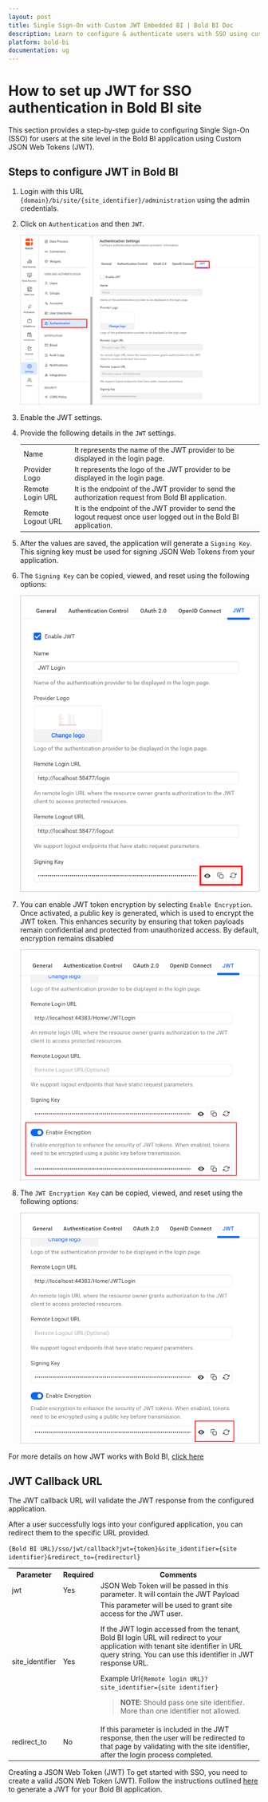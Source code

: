 ```yaml
---
layout: post
title: Single Sign-On with Custom JWT Embedded BI | Bold BI Doc
description: Learn to configure & authenticate users with SSO using custom JSON Web Tokens at the site level in Bold BI Embedded with step-by-step settings & implementation.
platform: bold-bi
documentation: ug
---
```


# How to set up JWT for SSO authentication in Bold BI site

This section provides a step-by-step guide to configuring Single Sign-On (SSO) for users at the site level in the Bold BI application using Custom JSON Web Tokens (JWT).

## Steps to configure JWT in Bold BI

1. Login with this URL `{domain}/bi/site/{site_identifier}/administration` using the admin credentials.

2. Click on `Authentication` and then `JWT`.

    ![JWT Configuration](/static/assets/site-administration/images/jwt_authentication_tab.png)

3. Enable the JWT settings.

4. Provide the following details in the `JWT` settings.

    <table>

    <tr>
    <td>Name</td>
    <td>It represents the name of the JWT provider to be displayed in the login page.</td>
    </tr>

    <tr>
    <td>Provider Logo</td>
    <td>It represents the logo of the JWT provider to be displayed in the login page.</td>
    </tr>

    <tr>
    <td>Remote Login URL</td>
    <td>It is the endpoint of the JWT provider to send the authorization request from Bold BI application.</td>
    </tr>

    <tr>
    <td>Remote Logout URL</td>
    <td>It is the endpoint of the JWT provider to send the logout request once user logged out in the Bold BI application.</td>
    </tr>

    </table>

5. After the values are saved, the application will generate a `Signing Key`. This signing key must be used for signing JSON Web Tokens from your application.

6. The `Signing Key` can be copied, viewed, and reset using the following options:

    ![Copy](/static/assets/site-administration/images/copy_edit_regenerate_token.png)

    
7. You can enable JWT token encryption by selecting `Enable Encryption`. Once activated, a public key is generated, which is used to encrypt the JWT token. This enhances security by ensuring that token payloads remain confidential and protected from unauthorized access. By default, encryption remains disabled

    ![Enable Encryption](/static/assets/site-administration/images/enable-jwt-encryption.png)

8. The `JWT Encryption Key` can be copied, viewed, and reset using the following options:

    ![Copy](/static/assets/site-administration/images/jwt-encryption-menu.png)

For more details on how JWT works with Bold BI, [click here](/multi-tenancy/site-administration/authentication/json-web-token/#how-jwt-works-with-bold-bi)

## JWT Callback URL

  The JWT callback URL will validate the JWT response from the configured application.

  After a user successfully logs into your configured application, you can redirect them to the specific URL provided.

 `{Bold BI URL}/sso/jwt/callback?jwt={token}&site_identifier={site identifier}&redirect_to={redirecturl}`

  <table>
    <tr>
    <th>Parameter</th>
    <th>Required</th>
    <th>Comments</th>
  </tr>

   <tr>
   <td>jwt</td>
   <td>Yes</td>
   <td>JSON Web Token will be passed in this parameter. It will contain the JWT Payload</td>
   </tr>

   <tr>
   <td>site_identifier</td>
   <td>Yes</td>
   <td>This parameter will be used to grant site access for the JWT user. 

   If the JWT login accessed from the tenant, Bold BI login URL will redirect to your application with tenant site identifier in URL query string. You can use this identifier in JWT response URL.

   Example Url`{Remote login URL}?site_identifier={site identifier}`

   > **NOTE:** Should pass one site identifier. More than one identifier not allowed. 
   </td>
   </tr>
   <tr>
   <td>redirect_to</td>
   <td>No</td>
   <td>If this parameter is included in the JWT response, then the user will be redirected to that page by validating with the site identifier, after the login process completed.</td>
   </tr>
   </table>

Creating a JSON Web Token (JWT)
To get started with SSO, you need to create a valid JSON Web Token (JWT). Follow the instructions outlined [here](/multi-tenancy/site-administration/authentication/json-web-token/#create-json-web-token) to generate a JWT for your Bold BI application.